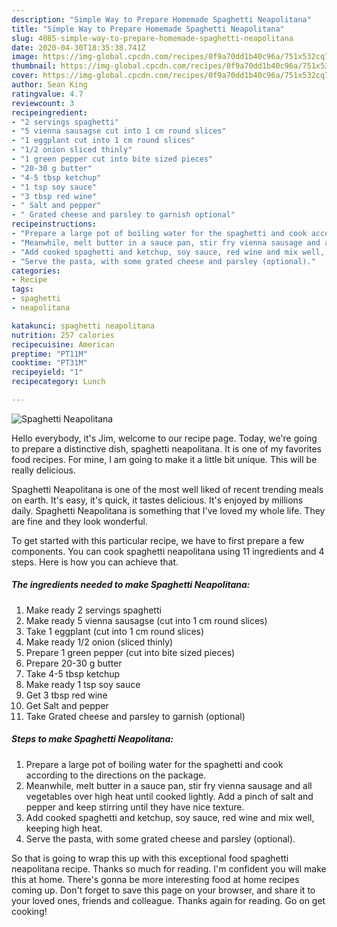 ```yaml
---
description: "Simple Way to Prepare Homemade Spaghetti Neapolitana"
title: "Simple Way to Prepare Homemade Spaghetti Neapolitana"
slug: 4085-simple-way-to-prepare-homemade-spaghetti-neapolitana
date: 2020-04-30T18:35:38.741Z
image: https://img-global.cpcdn.com/recipes/0f9a70dd1b40c96a/751x532cq70/spaghetti-neapolitana-recipe-main-photo.jpg
thumbnail: https://img-global.cpcdn.com/recipes/0f9a70dd1b40c96a/751x532cq70/spaghetti-neapolitana-recipe-main-photo.jpg
cover: https://img-global.cpcdn.com/recipes/0f9a70dd1b40c96a/751x532cq70/spaghetti-neapolitana-recipe-main-photo.jpg
author: Sean King
ratingvalue: 4.7
reviewcount: 3
recipeingredient:
- "2 servings spaghetti"
- "5 vienna sausagse cut into 1 cm round slices"
- "1 eggplant cut into 1 cm round slices"
- "1/2 onion sliced thinly"
- "1 green pepper cut into bite sized pieces"
- "20-30 g butter"
- "4-5 tbsp ketchup"
- "1 tsp soy sauce"
- "3 tbsp red wine"
- " Salt and pepper"
- " Grated cheese and parsley to garnish optional"
recipeinstructions:
- "Prepare a large pot of boiling water for the spaghetti and cook according to the directions on the package."
- "Meanwhile, melt butter in a sauce pan, stir fry vienna sausage and all vegetables over high heat until cooked lightly. Add a pinch of salt and pepper and keep stirring until they have nice texture."
- "Add cooked spaghetti and ketchup, soy sauce, red wine and mix well, keeping high heat."
- "Serve the pasta, with some grated cheese and parsley (optional)."
categories:
- Recipe
tags:
- spaghetti
- neapolitana

katakunci: spaghetti neapolitana 
nutrition: 257 calories
recipecuisine: American
preptime: "PT11M"
cooktime: "PT31M"
recipeyield: "1"
recipecategory: Lunch

---
```



![Spaghetti Neapolitana](https://img-global.cpcdn.com/recipes/0f9a70dd1b40c96a/751x532cq70/spaghetti-neapolitana-recipe-main-photo.jpg)

Hello everybody, it's Jim, welcome to our recipe page. Today, we're going to prepare a distinctive dish, spaghetti neapolitana. It is one of my favorites food recipes. For mine, I am going to make it a little bit unique. This will be really delicious.



Spaghetti Neapolitana is one of the most well liked of recent trending meals on earth. It's easy, it's quick, it tastes delicious. It's enjoyed by millions daily. Spaghetti Neapolitana is something that I've loved my whole life. They are fine and they look wonderful.


To get started with this particular recipe, we have to first prepare a few components. You can cook spaghetti neapolitana using 11 ingredients and 4 steps. Here is how you can achieve that.

<!--inarticleads1-->

##### The ingredients needed to make Spaghetti Neapolitana:

1. Make ready 2 servings spaghetti
1. Make ready 5 vienna sausagse (cut into 1 cm round slices)
1. Take 1 eggplant (cut into 1 cm round slices)
1. Make ready 1/2 onion (sliced thinly)
1. Prepare 1 green pepper (cut into bite sized pieces)
1. Prepare 20-30 g butter
1. Take 4-5 tbsp ketchup
1. Make ready 1 tsp soy sauce
1. Get 3 tbsp red wine
1. Get  Salt and pepper
1. Take  Grated cheese and parsley to garnish (optional)




<!--inarticleads2-->

##### Steps to make Spaghetti Neapolitana:

1. Prepare a large pot of boiling water for the spaghetti and cook according to the directions on the package.
1. Meanwhile, melt butter in a sauce pan, stir fry vienna sausage and all vegetables over high heat until cooked lightly. Add a pinch of salt and pepper and keep stirring until they have nice texture.
1. Add cooked spaghetti and ketchup, soy sauce, red wine and mix well, keeping high heat.
1. Serve the pasta, with some grated cheese and parsley (optional).




So that is going to wrap this up with this exceptional food spaghetti neapolitana recipe. Thanks so much for reading. I'm confident you will make this at home. There's gonna be more interesting food at home recipes coming up. Don't forget to save this page on your browser, and share it to your loved ones, friends and colleague. Thanks again for reading. Go on get cooking!
